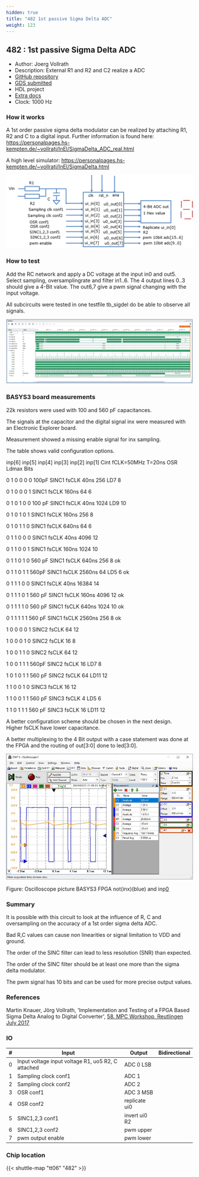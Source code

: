 ```yaml
---
hidden: true
title: "482 1st passive Sigma Delta ADC"
weight: 123
---
```


## 482 : 1st passive Sigma Delta ADC

* Author: Joerg Vollrath
* Description: External R1 and R2 and C2 realize a ADC
* [GitHub repository](https://github.com/JVollrath/tt06_jv_sigdel_v)
* [GDS submitted](https://github.com/JVollrath/tt06_jv_sigdel_v/actions/runs/8537922080)
* HDL project
* [Extra docs]()
* Clock: 1000 Hz

<!---

This file is used to generate your project datasheet. Please fill in the information below and delete any unused
sections.

You can also include images in this folder and reference them in the markdown. Each image must be less than
512 kb in size, and the combined size of all images must be less than 1 MB.
-->


### How it works

A 1st order passive sigma delta modulator can be realized by attaching R1, R2 and C to a digital input.
Further information is found here:
https://personalpages.hs-kempten.de/~vollratj/InEl/SigmaDelta_ADC_real.html

A high level simulator:
https://personalpages.hs-kempten.de/~vollratj/InEl/SigmaDelta.html

![Tiny Tapeout Tile](images/TTsigdelFunktion.png "Tiny Tapeout Tile")

### How to test

Add the RC network and apply a DC voltage at the input in0 and out5.
Select sampling, oversamplingrate and filter in1..6.
The 4 output lines 0..3 should give a 4-Bit value.
The out6,7 give a pwm signal changing with the input voltage.

All subcircuits were tested in one testfile tb_sigdel do be able to observe all signals.

![Figure: Circuit simulation](images/TTsigdelSim.jpg "Circuit simulation")

### BASYS3 board measurements

22k resistors were used with 100 and 560 pF capacitances.

The signals at the capacitor and the digital signal inx were measured
with an Electronic Explorer board.

Measurement showed a missing enable signal for inx sampling.

The table shows valid configuration options.

inp[6] 	inp[5] 	inp[4] 	inp[3] 	inp[2] 	inp[1] 	Cint 	fCLK=50MHz 	T=20ns 	OSR 	Ldmax 	Bits

0 	1 	0 	0 	0 	0 	100pF 	SINC1 fsCLK 	40ns 	256 	LD7 	8

0 	1 	0 	0 	0 	1 	        SINC1 fsCLK 	160ns 	64 	      6

0 	1 	0 	1 	0 	0 	100 pF 	SINC1 fsCLK 	40ns 	1024 	LD9 	10

0 	1 	0 	1 	0 	1 	      	SINC1 fsCLK 	160ns 	256 	8

0 	1 	0 	1 	1 	0 	      	SINC1 fsCLK 	640ns 	64 	  6

0 	1 	1 	0 	0 	0 	       	SINC1 fsCLK 	40ns 	4096 	12

0 	1 	1 	0 	0 	1 		SINC1 fsCLK 	160ns 	1024 	10

0 	1 	1 	0 	1 	0 	560 pF 	SINC1 fsCLK 	640ns 	256 		8	ok

0 	1 	1 	0 	1 	1 	560pF 	SINC1 fsCLK 	2560ns 	64 	LD5 	6	ok

0 	1 	1 	1 	0 	0 		SINC1 fsCLK 	40ns 	16384 		14

0 	1 	1 	1 	0 	1 	560 pF 	SINC1 fsCLK 	160ns 	4096 		12	ok

0 	1 	1 	1 	1 	0 	560 pF 	SINC1 fsCLK 	640ns 	1024 	10	ok

0 	1 	1 	1 	1 	1 	560 pF 	SINC1 fsCLK 	2560ns 	256 		8	ok

1 	0 	0 	0 	0 	1 	      	SINC2 fsCLK           	64  12

1 	0 	0 	0 	1 	0 	      	SINC2 fsCLK 	        16	8

1 	0 	0 	1 	1 	0 	      	SINC2 fsCLK         	64	12

1 	0 	0 	1 	1 	1 	560pF 	SINC2 fsCLK 		16 	LD7 	8

1 	0 	1 	0 	1 	1 	560 pF 	SINC2 fsCLK 		64 	LD11 	12

1 	1 	0 	0 	1 	0 		      SINC3 fsCLK 	16 	12

1 	1 	0 	0 	1 	1 	560 pF 	SINC3 fsCLK 		4 	LD5 	6

1 	1 	0 	1 	1 	1 	560 pF 	SINC3 fsCLK 		16 	LD11 	12

A better configuration scheme should be chosen in the next design.<br>
Higher fsCLK have lower capacitance.

A better multiplexing to the 4 Bit output with a case statement was done at the FPGA
and the routing of out[3:0] done to led[3:0].

![Oscilloscope picture BASYS3](images/TTsigdelOsci.jpg "Oscilloscope picture BASYS3")

Figure: Oscilloscope picture BASYS3 FPGA not(inx)(blue) and inp[0](orange)

### Summary

It is possible with this circuit to look at the influence of R, C and
oversampling on the accuracy of a 1st order sigma delta ADC.

Bad R,C values can cause non linearities or signal limitation to VDD and ground.

The order of the SINC filter can lead to less resolution (SNR) than expected.

The order of the SINC filter should be at least one more than the sigma delta modulator.

The pwm signal has 10 bits and can be used for more precise output values.

### References

Martin Knauer, Jörg Vollrath, 'Implementation and Testing of a FPGA Based Sigma Delta Analog to Digital Converter',
[58. MPC Workshop, Reutlingen July 2017](https://www.mpc-gruppe.de/workshopbaende)


### IO

| #             | Input    | Output   | Bidirectional   |
| ------------- | -------- | -------- | --------------- |
| 0 | Input voltage input voltage R1, uo5 R2, C attached  | ADC 0 LSB  |      |
| 1 | Sampling clock conf1  | ADC 1  |      |
| 2 | Sampling clock conf2  | ADC 2  |      |
| 3 | OSR conf1  | ADC 3 MSB  |      |
| 4 | OSR conf2  | replicate ui0  |      |
| 5 | SINC1,2,3 conf1  | invert ui0 R2  |      |
| 6 | SINC1,2,3 conf2  | pwm upper  |      |
| 7 | pwm output enable  | pwm lower  |      |


### Chip location

{{< shuttle-map "tt06" "482" >}}
